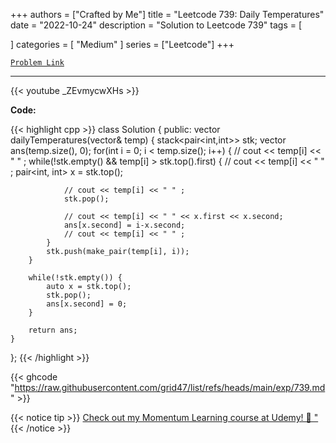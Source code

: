 
+++
authors = ["Crafted by Me"]
title = "Leetcode 739: Daily Temperatures"
date = "2022-10-24"
description = "Solution to Leetcode 739"
tags = [
    
]
categories = [
    "Medium"
]
series = ["Leetcode"]
+++



[`Problem Link`](https://leetcode.com/problems/daily-temperatures/description/)

---

{{< youtube _ZEvmycwXHs >}}

**Code:**

{{< highlight cpp >}}
class Solution {
public:
    vector<int> dailyTemperatures(vector<int>& temp) {
        stack<pair<int,int>> stk;
        vector<int> ans(temp.size(), 0);
        for(int i = 0; i < temp.size(); i++) {
            // cout << temp[i] << " " ;
            while(!stk.empty() && temp[i] > stk.top().first) {
                // cout << temp[i] << " " ;
                pair<int, int> x = stk.top();

                // cout << temp[i] << " " ;                
                stk.pop();
                
                // cout << temp[i] << " " << x.first << x.second; 
                ans[x.second] = i-x.second;
                // cout << temp[i] << " " ;
            }
            stk.push(make_pair(temp[i], i));
        }
        
        while(!stk.empty()) {
            auto x = stk.top();
            stk.pop();
            ans[x.second] = 0;
        }
        
        return ans;
    }
};
{{< /highlight >}}

{{< ghcode "https://raw.githubusercontent.com/grid47/list/refs/heads/main/exp/739.md" >}}

{{< notice tip >}}
[Check out my Momentum Learning course at Udemy! 🚀 "](https://www.udemy.com/course/blind-75-the-data-structures-and-algorithms-essentials/)
{{< /notice >}}


